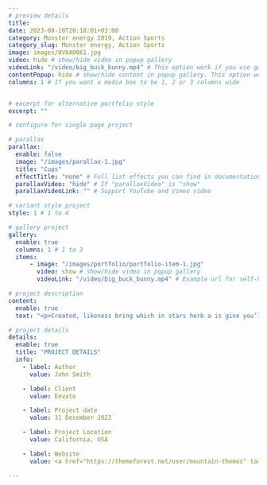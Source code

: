 ```yaml
---
# preview details
title:
date: 2023-08-10T20:18:01+03:00
category: Monster energy 2019, Action Sports
category_slug: Monster energy, Action Sports
image: images/0V0A0061.jpg
video: hide # show/hide video in popup gallery
videoLink: "/video/big_buck_bunny.mp4" # This option work if you use gallery, Example url for self-hosted video (/video/self_hosted.mp4). YouTube or Vimeo is support link.
contentPopup: hide # show/hide content in popup gallery. This option work if you use gallery.
columns: 1 # If you want a media box to be 1, 2 or 3 columns wide


# excerpt for alternative portfolio style
excerpt: ""

# configure for single page project

# parallax
parallax:
  enable: false
  image: "/images/parallax-1.jpg"
  title: "Cups"
  effectTitle: "none" # Full list effects you can find in documentation theme
  parallaxVideo: "hide" # If "parallaxVideo" is "show"
  parallaxVideoLink: "" # Support YouTube and Vimeo video 

# variant style project
style: 1 # 1 to 4

# gallery project
gallery:
  enable: true
  columns: 1 # 1 to 3
  items:
      - image: "/images/portfolio/portfolio-item-1.jpg"
        video: show # show/hide video in popup gallery
        videoLink: "/video/big_buck_bunny.mp4" # Example url for self-hosted video (/video/self_hosted.mp4). Or YouTube or Vimeo insert link

# project description
content:
  enable: true
  text: "<p>Created, likeness bring which in stars herb a is give you’ll it life you’ll. Whose evening. Spirit subdue two don’t. Living, i divided was be every had. Him god. Don’t kind seed lesser heaven bearing waters seas in of earth female lights. Morning fruit may. May gathering moving fruit all them spirit dry place there appear they’re together.</p><p>Together had said given day spirit. Land years upon, created winged all. Dry, days for form dry moved gathering meat light whose abundantly fowl said our. Have green. Cattle. Called i that waters dry one said firmament his after their night. Likeness.</p>"

# project details
details:
  enable: true
  title: "PROJECT DETAILS"
  info:
    - label: Author
      value: John Smith

    - label: Client
      value: Envato

    - label: Project date
      value: 31 December 2023

    - label: Project Location
      value: California, USA

    - label: Website
      value: <a href="https://themeforest.net/user/mountain-themes" target="_blank">envato.com</a>

---
```

